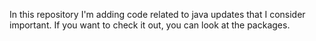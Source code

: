In this repository I'm adding code related to java updates that I consider important. If you want to check it out, you can look at the packages.